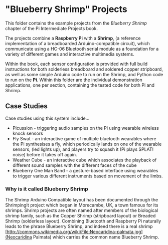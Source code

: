 # "Blueberry Shrimp" Projects

This folder contains the example projects from the *Blueberry Shrimp* chapter of the Pi Intermediate Projects book.

The projects combine a **Raspberry Pi** with a **Shrimp**, (a reference implementation of a breadboarded Arduino-compatible circuit), which communicate using a HC-06 Bluetooth serial module as a foundation for a variety of different games and interactive multimedia systems.

Within the book, each sensor configuration is provided with full build instructions for both solderless breadboard and soldered copper stripboard, as well as some simple Arduino code to run on the Shrimp, and Python code to run on the **Pi**. Within this folder are the individual demonstration applications, one per section, containing the tested code for both Pi and Shrimp. 

## Case Studies

Case studies using this system include...

* Picussion - triggering audio samples on the Pi using wearable wireless knock sensors
* Fly Swat - an interactive game of multiple bluetooth wearables where the Pi synthesises a fly, which periodically lands on one of the wearable sensors, (led lights up), and players try to squash it (Pi plays SPLAT! noise) before it takes off again.
* Weather Cube - an interactive cube which associates the playback of different sound samples with the different faces of the cube
* Blueberry One Man Band - a gesture-based interface using wearables to trigger various different instruments based on movement of the limbs.

### Why is it called Blueberry Shrimp

The Shrimp Arduino Compatible layout has been documented through the ShrimpingIt project which began in Morecambe, UK, a town famous for its shrimps. Shrimp projects are often named after members of the biological shrimp family, such as the Copper Shrimp (stripboard layout) or Breaded Shrimp (solderless layout). Combining Bluetooth and Raspberry Pi naturally leads to the phrase Blueberry Shrimp, and indeed there is a real shrimp [http://commons.wikimedia.org/wiki/File:Neocaridina-palmata.jpg](Neocaridina Palmata) which carries the common name Blueberry Shrimp.

